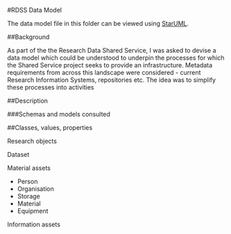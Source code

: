 
#RDSS Data Model

The data model file in this folder can be viewed using [StarUML](http://staruml.io/).

##Background

As part of the the Research Data Shared Service, I was asked to devise a data model which could be understood to underpin the processes for which the Shared Service project seeks to provide an infrastructure. Metadata requirements from across this landscape were considered - current Research Information Systems, repositories etc. The idea was to simplify these processes into activities 

##Description



###Schemas and models consulted


##Classes, values, properties 

Research objects

Dataset


Material assets

- Person
- Organisation
- Storage
- Material
- Equipment

Information assets

